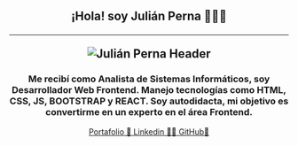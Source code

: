 
<div  align="center">
  <h2 >¡Hola! soy  Julián Perna 👋👨‍💻
  <hr>
  <img src="images/juliánperna.png" alt=" Julián Perna Header">
  <br>
<h3>Me recibí como Analista de Sistemas Informáticos, soy Desarrollador Web Frontend.  Manejo tecnologías como HTML, CSS, JS, BOOTSTRAP y  REACT. Soy autodidacta, mi objetivo es convertirme en un experto en el área Frontend. </h3>
<a href ="https://julianperna.netlify.app" target="_blank">Portafolio 💼 </a>
<a href ="https://www.linkedin.com/in/juli%C3%A1n-perna-5b7508136/"target="_blank">Linkedin 👨‍💻 </a>
<a href ="https://github.com/julianperna"target="_blank">GitHub🚀 </a>

</div>
